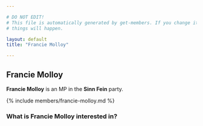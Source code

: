 ```yaml
---

# DO NOT EDIT!
# This file is automatically generated by get-members. If you change it, bad
# things will happen.

layout: default
title: "Francie Molloy"

---
```


## Francie Molloy

**Francie Molloy** is an MP in the **Sinn Fein** party.

{% include members/francie-molloy.md %}

### What is Francie Molloy interested in?


